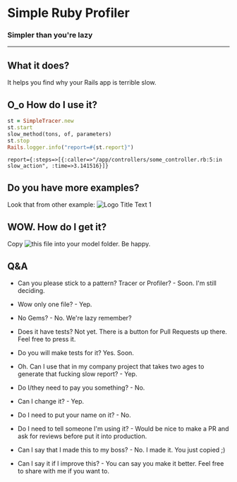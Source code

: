 # Simple Ruby Profiler 
### Simpler than you're lazy
---
## What it does?
It helps you find why your Rails app is terrible slow.

## O_o How do I use it?
```ruby
st = SimpleTracer.new
st.start
slow_method(tons, of, parameters)
st.stop
Rails.logger.info("report=#{st.report}")
```
```log
report={:steps=>[{:caller=>"/app/controllers/some_controller.rb:5:in slow_action", :time=>3.141516}]}
```

## Do you have more examples?
Look that from other example:
![](https://github.com/gabrsar/SimpleRubyTracer/blob/master/tracer-test/github_images/example.png "Logo Title Text 1")

## WOW. How do I get it?
Copy ![this file](https://github.com/gabrsar/SimpleRubyTracer/blob/master/tracer-test/app/models/simple_profiler.rb) into your model folder. Be happy.

## Q&A
- Can you please stick to a pattern? Tracer or Profiler? - Soon. I'm still deciding. 
- Wow only one file? - Yep.
- No Gems? - No. We're lazy remember?
- Does it have tests? Not yet. There is a button for Pull Requests up there. Feel free to press it.
- Do you will make tests for it? Yes. Soon.

- Oh. Can I use that in my company project that takes two ages to generate that fucking slow report? - Yep.
- Do I/they need to pay you something? - No.
- Can I change it? - Yep.
- Do I need to put your name on it? - No.
- Do I need to tell someone I'm using it? - Would be nice to make a PR and ask for reviews before put it into production.
- Can I say that I made this to my boss? - No. I made it. You just copied ;)
- Can I say it if I improve this? - You can say you make it better. Feel free to share with me if you want to.
